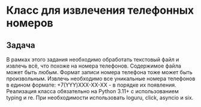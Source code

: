 # Класс для извлечения телефонных номеров

## Задача

В рамках этого задания необходимо обработать текстовый файл и извлечь всё, что похоже на номера телефонов.
Содержимое файла может быть любым. Формат записи номера телефона тоже может быть произвольным.
Извлечь необходимо все уникальные номера телефонов в едином формате: +7(YYY)XXX-XX-XX - в порядке их появления.
Реализация класса обязательно на Python 3.11+ с использованием typing и re.
При необходимости использовать loguru, click, asyncio и six.